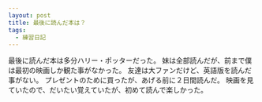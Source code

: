 ```yaml
---
layout: post
title: 最後に読んだ本は？
tags:
  - 練習日記
---
```


最後に読んだ本は多分ハリー・ポッターだった。
妹は全部読んだが、前まで僕は最初の映画しか観た事がなかった。
友達は大ファンだけど、英語版を読んだ事がない。
プレゼントのために買ったが、あげる前に２日間読んだ。
映画を見ていたので、だいたい覚えていたが、初めて読んで楽しかった。

